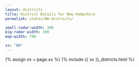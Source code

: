 ```yaml
---
layout: districts
title: District Details for New Hampshire
permalink: states/NH-districts/

small-radar-width: 300
big-radar-width: 500
map-width: 700

xx: "NH"
---
```


{% assign xx = page.xx %}
{% include {{ xx }}_districts.html %}